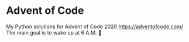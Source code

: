# Advent of Code
My Python solutions for Advent of Code 2020 https://adventofcode.com/
The main goal is to wake up at 6 A.M. 🤪
